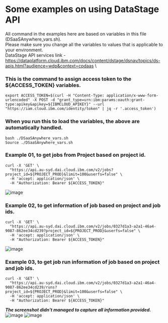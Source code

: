 # Some examples on using DataStage API

All command in the examples here are based on variables in this file (DSaaSAnywhere_vars.sh). \
Please make sure you change all the variables to values that is applicable to your environment. \
DataStage API services link - https://dataplatform.cloud.ibm.com/docs/content/dstage/dsnav/topics/ds-apis.html?audience=wdp&context=cpdaas \

### This is the command to assign access token to the ${ACCESS_TOKEN} variables.
```
export ACCESS_TOKEN=$(curl -H "Content-Type: application/x-www-form-urlencoded" -X POST -d "grant_type=urn:ibm:params:oauth:grant-type:apikey&apikey=${IBMCLOUD_APIKEY}" --url "https://iam.cloud.ibm.com/identity/token" | jq -r '.access_token')
```

### When you run this to load the variables, the above are automatically handled.
```
bash ./DSaaSAnywhere_vars.sh
Source ./DSaaSAnywhere_vars.sh
```

### Example 01, to get jobs from Project based on project id.
```
curl -X 'GET' \
  "https://api.au-syd.dai.cloud.ibm.com/v2/jobs?project_id=${PROJECT_PROD}&limit=100&userfs=false" \
  -H 'accept: application/json' \
  -H "Authorization: Bearer ${ACCESS_TOKEN}"
```
![image](https://github.com/user-attachments/assets/9b4d9c33-5a10-4473-9aee-01990173a15b)

### Example 02, to get information of job based on project and job ids.
```
curl -X 'GET' \
  "https://api.au-syd.dai.cloud.ibm.com/v2/jobs/0327d1a3-a2a1-46a4-9087-862ee34cd239?project_id=${PROJECT_PROD}&userfs=false" \
  -H 'accept: application/json' \
  -H "Authorization: Bearer ${ACCESS_TOKEN}"
```
![image](https://github.com/user-attachments/assets/3fa97719-4458-41e5-89e0-c8bdf3f3f2fe)

### Example 03, to get job run information of job based on project and job ids.
```
curl -X 'GET' \
  "https://api.au-syd.dai.cloud.ibm.com/v2/jobs/0327d1a3-a2a1-46a4-9087-862ee34cd239/runs?project_id=${PROJECT_PROD}&limit=100&userfs=false" \
  -H 'accept: application/json' \
  -H "Authorization: Bearer ${ACCESS_TOKEN}"
```
***The screenshot didn't managed to capture all information provided.***
![image](https://github.com/user-attachments/assets/ad150dfa-a994-4fc9-8fb8-1c7da69bb44a)
![image](https://github.com/user-attachments/assets/c8f251f5-c76a-4420-a164-9ce50076f5d8)







